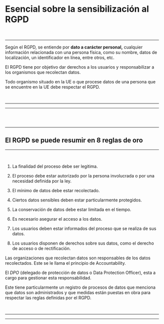 # **Esencial sobre la sensibilización al RGPD**

<br>

---

Según el RGPD, se entiende por **dato a carácter personal,** cualquier información relacionada con una persona física, como su nombre, datos de localización, un identificador en línea, entre otros, etc.

El RGPD tiene por objetivo dar derechos a los usuarios y responsabilizar a los organismos que recolectan datos.

Todo organismo situado en la UE o que procese datos de una persona que se encuentre en la UE debe respectar el RGPD.

<br>

---

---

<br>
<br>

---

## **El RGPD se puede resumir en 8 reglas de oro**

---

<br>

1. La finalidad del proceso debe ser legitima.

2. El proceso debe estar autorizado por la persona involucrada o por una necesidad definida por la ley.

3. El mínimo de datos debe estar recolectado.

4. Ciertos datos sensibles deben estar particularmente protegidos.

5. La conservación de datos debe estar limitada en el tiempo.

6. Es necesario asegurar el acceso a los datos.

7. Los usuarios deben estar informados del proceso que se realiza de sus datos.

8. Los usuarios disponen de derechos sobre sus datos, como el derecho de acceso o de rectificación.

Las organizaciones que recolectan datos son responsables de los datos recolectados.
Este se le llama el principio de Accountability.

El _DPO_ (delegado de protección de datos o Data Protection Officer), esta a cargo para gestionar esta responsabilidad.

Este tiene particularmente un registro de procesos de datos que menciona que datos son administrados y que medidas están puestas en obra para respectar las reglas definidas por el RGPD.

<br>

---

---
